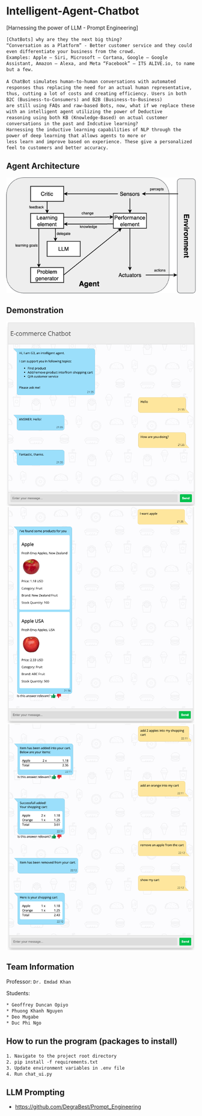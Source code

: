 # Intelligent-Agent-Chatbot

[Harnessing the power of LLM - Prompt Engineering]


	[ChatBots] why are they the next big thing?
	“Conversation as a Platform” - Better customer service and they could even differentiate your business from the crowd. 
	Examples: Apple – Siri, Microsoft – Cortana, Google – Google Assistant, Amazon – Alexa, and Meta “Facebook” – ITS ALIVE.io, to name but a few.
	
	A ChatBot simulates human-to-human conversations with automated responses thus replacing the need for an actual human representative,
	thus, cutting a lot of costs and creating efficiency. Users in both B2C (Business-to-Consumers) and B2B (Business-to-Business) 
	are still using FAQs and raw-based Bots, now, what if we replace these with an intelligent agent utilizing the power of Deductive 
	reasoning using both KB (Knowledge-Based) on actual customer conversations in the past and Indcutive learning? 
	Harnessing the inductive learning capabilities of NLP through the power of deep learning that allows agents to more or 
	less learn and improve based on experience. These give a personalized feel to customers and better accuracy.
	
## Agent Architecture
![Agent Architecture](images/chatbot-agent.png?raw=true "Agent Architecture")

## Demonstration
![Demo 1](images/demo1.png?raw=true "Demo 1")
![Demo 2](images/demo2.png?raw=true "Demo 2")
![Demo 3](images/demo3.png?raw=true "Demo 3")

## Team Information​
 
 Professor: `Dr. Emdad Khan​`
 
 Students:

    * Geoffrey Duncan Opiyo
	* Phuong Khanh Nguyen
	* Deo Mugabe
	* Duc Phi Ngo

## How to run the program (packages to install)
	
	1. Navigate to the project root directory
	2. pip install -f requirements.txt
	3. Update environment variables in .env file
	4. Run chat_ui.py

## LLM Prompting

* https://github.com/DegraBest/Prompt_Engineering
